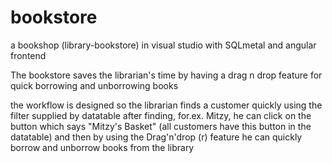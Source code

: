 # bookstore
a bookshop (library-bookstore) in visual studio with SQLmetal and angular frontend


The bookstore saves the librarian's time by having a drag n drop feature for quick borrowing and unborrowing books

the workflow is designed so the librarian finds a customer quickly using the filter supplied by datatable
after finding, for.ex. Mitzy, he can click on the button which says "Mitzy's Basket" (all customers have this button in the datatable)
and then by using the Drag'n'drop (r) feature he can quickly borrow and unborrow books from the library
